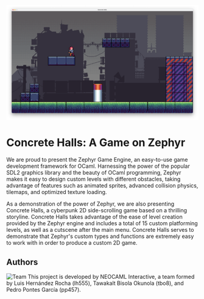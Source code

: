 ![Splash](assets/splash2.png)
# Concrete Halls: A Game on Zephyr
We are proud to present the Zephyr Game Engine, an easy-to-use game development
  framework for OCaml. Harnessing the power of the popular SDL2 graphics library
  and the beauty of OCaml programming, Zephyr makes it easy to design custom levels
  with different obstacles, taking advantage of features such as animated sprites,
  advanced collision physics, tilemaps, and optimized texture loading.

  As a demonstration of the power of Zephyr, we are also presenting Concrete Halls,
  a cyberpunk 2D side-scrolling game based on a thrilling storyline. Concrete
  Halls takes advantage of the ease of level creation provided by the Zephyr
  engine and includes a total of 15 custom platforming levels, as well as a
  cutscene after the main menu. Concrete Halls serves to demonstrate that Zephyr's
  custom types and functions are extremely easy to work with in order to produce
  a custom 2D game.
 
## Authors
![Team](assets/splash.png=250x)
This project is developed by NEOCAML Interactive, a team formed by Luis Hernández Rocha (lh555), Tawakalt Bisola Okunola (tbo8), and Pedro Pontes García (pp457).
